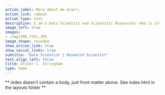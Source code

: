 ```yaml
---
action_label: More about me &rarr;
action_link: /about
action_type: text
description: I am a Data Scientist and Scientific Researcher who is interested in using data and code to solve problems. My current role is as a Research Analyst at the Rutgers Climate and Energy Institute. 
image_left: true
images:
- /img/IMG_7351.JPG
image_shape: rounded
show_action_link: true
show_social_links: true
subtitle: "Data Scientist | Research Scientist"
text_align_left: false
title: Oliver C. Stringham
type: home
---
```


** index doesn't contain a body, just front matter above.
See index.html in the layouts folder **
